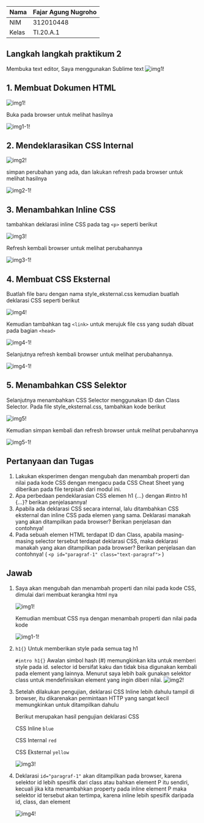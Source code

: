 | Nama      | Fajar Agung Nugroho |
| ----------- | ----------- |
| NIM     | 312010448       |
| Kelas   | TI.20.A.1        |

## Langkah langkah praktikum 2
Membuka text editor, Saya menggunakan Sublime text
![img1!](assets/img/praktikum/start.png)

## 1. Membuat Dokumen HTML
![img1!](assets/img/1/1.png)

Buka pada browser untuk melihat hasilnya

![img1-1!](assets/img/1/1-1.png)

## 2. Mendeklarasikan CSS Internal
![img2!](assets/img/2/2.png)

simpan perubahan yang ada, dan lakukan refresh pada browser untuk melihat hasilnya

![img2-1!](assets/img/2/2-1.png)

## 3. Menambahkan Inline CSS
tambahkan deklarasi inline CSS pada tag `<p>` seperti berikut

![img3!](assets/img/3/3-2.png)

Refresh kembali browser untuk melihat perubahannya

![img3-1!](assets/img/3/3-1.png)

## 4. Membuat CSS Eksternal
Buatlah file baru dengan nama style_eksternal.css kemudian buatlah deklarasi CSS seperti berikut

![img4!](assets/img/4/4.png)

Kemudian tambahkan tag `<link>` untuk merujuk file css yang sudah dibuat pada bagian `<head>`

![img4-1!](assets/img/4/4-1.png)

Selanjutnya refresh kembali browser untuk melihat perubahannya.

![img4-1!](assets/img/4/4-2.png)

## 5. Menambahkan CSS Selektor
Selanjutnya menambahkan CSS Selector menggunakan ID dan Class Selector. Pada file style_eksternal.css, tambahkan kode berikut

![img5!](assets/img/5/5.png)

Kemudian simpan kembali dan refresh browser untuk melihat perubahannya

![img5-1!](assets/img/5/5-1.png)


## Pertanyaan dan Tugas
1. Lakukan eksperimen dengan mengubah dan menambah properti dan nilai pada kode CSS dengan mengacu pada CSS Cheat Sheet yang diberikan pada file terpisah dari modul ini.
2. Apa perbedaan pendeklarasian CSS elemen h1 {...} dengan #intro h1 {...}? berikan penjelasannya!
3. Apabila ada deklarasi CSS secara internal, lalu ditambahkan CSS eksternal dan inline CSS pada elemen yang sama. Deklarasi manakah yang akan ditampilkan pada browser? Berikan penjelasan dan contohnya!
4. Pada sebuah elemen HTML terdapat ID dan Class, apabila masing-masing selector tersebut terdapat deklarasi CSS, maka deklarasi manakah yang akan ditampilkan pada browser? Berikan penjelasan dan contohnya! ( `<p id="paragraf-1" class="text-paragraf">` )

## Jawab
1. Saya akan mengubah dan menambah properti dan nilai pada kode CSS, dimulai dari membuat kerangka html nya

	![img1!](assets/img/praktikum/1.png)

	Kemudian membuat CSS nya dengan menambah properti dan nilai pada kode

	![img1-1!](assets/img/praktikum/1-1.png)



2. `h1{}` Untuk memberikan style pada semua tag h1

	`#intro h1{}` Awalan simbol hash (#) memungkinkan kita untuk memberi style pada id.
	selector id bersifat kaku dan tidak bisa digunakan kembali pada element yang lainnya. Menurut saya lebih baik gunakan selektor class untuk mendefinisikan element yang ingin diberi nilai.
![img2!](assets/img/praktikum/2.png)

3. Setelah dilakukan pengujian, deklarasi CSS Inline lebih dahulu tampil di browser, itu dikarenakan permintaan HTTP yang sangat kecil memungkinkan untuk ditampilkan dahulu

	Berikut merupakan hasil pengujian deklarasi CSS

	CSS Inline `blue`
	
	CSS Internal `red`
	
	CSS Eksternal `yellow`
	
	![img3!](assets/img/praktikum/3.png)

4. Deklarasi `id="paragraf-1"` akan ditampilkan pada browser, karena selektor id lebih spesifik dari class atau bahkan element P itu sendiri, kecuali jika kita menambahkan property pada inline element P maka selektor id tersebut akan tertimpa, karena inline lebih spesifik daripada id, class, dan element

	![img4!](assets/img/praktikum/4.png)